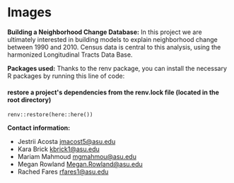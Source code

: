 # Images
**Building a Neighborhood Change Database:**
In this project we are ultimately interested in building models to explain neighborhood change between 1990 and 2010. Census data is central to this analysis, using the harmonized Longitudinal Tracts Data Base. 

**Packages used:**
Thanks to the renv package, you can install the necessary R packages by running this line of code:
   #### restore a project's dependencies from the renv.lock file (located in the root directory)
    renv::restore(here::here())


**Contact information:**
* Jestrii Acosta jmacost5@asu.edu
* Kara Brick kbrick1@asu.edu
* Mariam Mahmoud mgmahmou@asu.edu
* Megan Rowland Megan.Rowland@asu.edu
* Rached Fares rfares1@asu.edu
